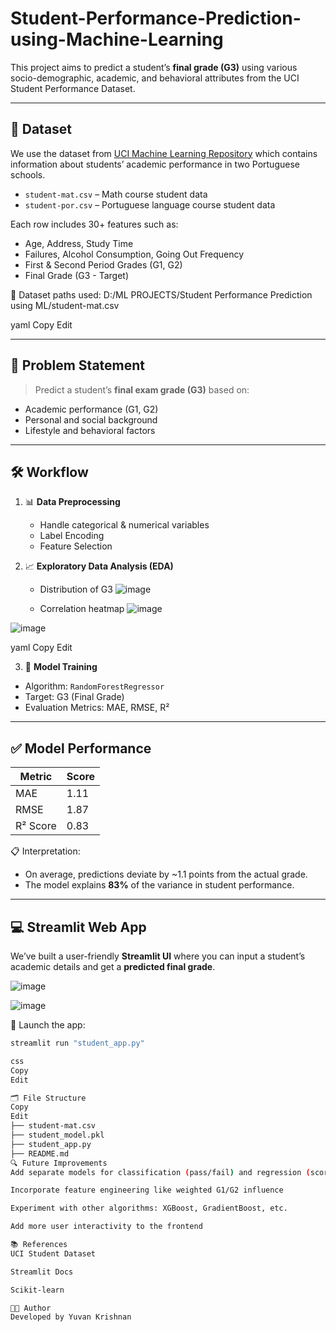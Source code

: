 # Student-Performance-Prediction-using-Machine-Learning

This project aims to predict a student’s **final grade (G3)** using various socio-demographic, academic, and behavioral attributes from the UCI Student Performance Dataset.

---

## 📂 Dataset

We use the dataset from [UCI Machine Learning Repository](https://archive.ics.uci.edu/ml/datasets/Student+Performance) which contains information about students’ academic performance in two Portuguese schools.

- `student-mat.csv` – Math course student data  
- `student-por.csv` – Portuguese language course student data

Each row includes 30+ features such as:
- Age, Address, Study Time
- Failures, Alcohol Consumption, Going Out Frequency
- First & Second Period Grades (G1, G2)
- Final Grade (G3 - Target)

📁 Dataset paths used:
D:/ML PROJECTS/Student Performance Prediction using ML/student-mat.csv

yaml
Copy
Edit

---

## 🧠 Problem Statement

> Predict a student’s **final exam grade (G3)** based on:
- Academic performance (G1, G2)
- Personal and social background
- Lifestyle and behavioral factors

---

## 🛠️ Workflow

1. 📊 **Data Preprocessing**
   - Handle categorical & numerical variables
   - Label Encoding
   - Feature Selection

2. 📈 **Exploratory Data Analysis (EDA)**  
   - Distribution of G3
     ![image](https://github.com/user-attachments/assets/f9c61f1d-1d72-41ee-9dc4-6c0b836b7c64)

   - Correlation heatmap
     ![image](https://github.com/user-attachments/assets/b3a1c08e-c9e6-4d08-b954-48e75cf92517)

  ![image](https://github.com/user-attachments/assets/3370f996-7f87-4dee-8794-5297e2a6c365)



yaml
Copy
Edit

3. 🤖 **Model Training**
- Algorithm: `RandomForestRegressor`
- Target: G3 (Final Grade)
- Evaluation Metrics: MAE, RMSE, R²

---

## ✅ Model Performance

| Metric   | Score  |
|----------|--------|
| MAE      | 1.11   |
| RMSE     | 1.87   |
| R² Score | 0.83   |

📋 Interpretation:
- On average, predictions deviate by ~1.1 points from the actual grade.
- The model explains **83%** of the variance in student performance.

---

## 💻 Streamlit Web App

We’ve built a user-friendly **Streamlit UI** where you can input a student’s academic details and get a **predicted final grade**.

![image](https://github.com/user-attachments/assets/08413874-d2aa-4b59-9c9a-426e53d69bc0)

![image](https://github.com/user-attachments/assets/e33bac59-8dc8-45cc-b57f-7ffa632ecacb)


📌 Launch the app:

```bash
streamlit run "student_app.py"

css
Copy
Edit

🗂️ File Structure
Copy
Edit
├── student-mat.csv
├── student_model.pkl
├── student_app.py
├── README.md
🔍 Future Improvements
Add separate models for classification (pass/fail) and regression (score)

Incorporate feature engineering like weighted G1/G2 influence

Experiment with other algorithms: XGBoost, GradientBoost, etc.

Add more user interactivity to the frontend

📚 References
UCI Student Dataset

Streamlit Docs

Scikit-learn

🧑‍💻 Author
Developed by Yuvan Krishnan
